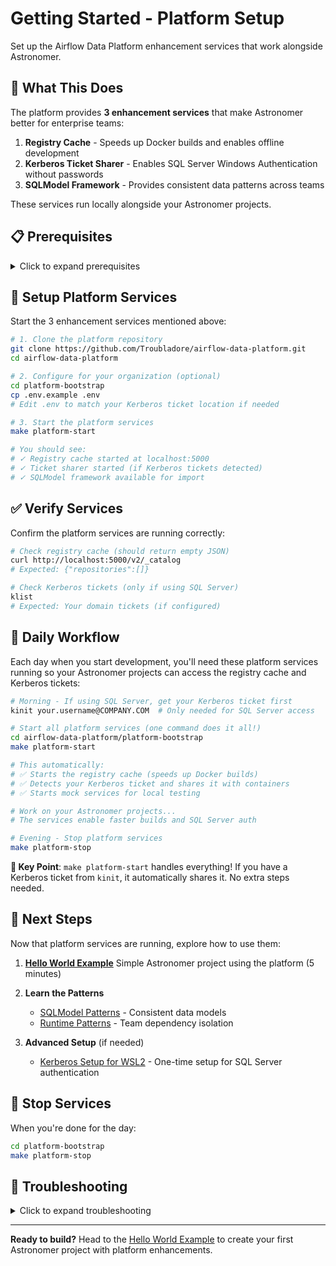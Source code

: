 # Getting Started - Platform Setup

Set up the Airflow Data Platform enhancement services that work alongside Astronomer.

## 🎯 What This Does

The platform provides **3 enhancement services** that make Astronomer better for enterprise teams:

1. **Registry Cache** - Speeds up Docker builds and enables offline development
2. **Kerberos Ticket Sharer** - Enables SQL Server Windows Authentication without passwords
3. **SQLModel Framework** - Provides consistent data patterns across teams

These services run locally alongside your Astronomer projects.

## 📋 Prerequisites

<details>
<summary>Click to expand prerequisites</summary>

### Required Software

```bash
# Check what you have
docker --version     # Docker Desktop or Engine
python3 --version    # Python 3.8+
```

### If Missing

**Docker**: Download [Docker Desktop](https://docker.com/products/docker-desktop)
**Python**: Use your system package manager or [python.org](https://python.org)

</details>

## 🚀 Setup Platform Services

Start the 3 enhancement services mentioned above:

```bash
# 1. Clone the platform repository
git clone https://github.com/Troubladore/airflow-data-platform.git
cd airflow-data-platform

# 2. Configure for your organization (optional)
cd platform-bootstrap
cp .env.example .env
# Edit .env to match your Kerberos ticket location if needed

# 3. Start the platform services
make platform-start

# You should see:
# ✓ Registry cache started at localhost:5000
# ✓ Ticket sharer started (if Kerberos tickets detected)
# ✓ SQLModel framework available for import
```

## ✅ Verify Services

Confirm the platform services are running correctly:

```bash
# Check registry cache (should return empty JSON)
curl http://localhost:5000/v2/_catalog
# Expected: {"repositories":[]}

# Check Kerberos tickets (only if using SQL Server)
klist
# Expected: Your domain tickets (if configured)
```

## 🔧 Daily Workflow

Each day when you start development, you'll need these platform services running so your Astronomer projects can access the registry cache and Kerberos tickets:

```bash
# Morning - If using SQL Server, get your Kerberos ticket first
kinit your.username@COMPANY.COM  # Only needed for SQL Server access

# Start all platform services (one command does it all!)
cd airflow-data-platform/platform-bootstrap
make platform-start

# This automatically:
# ✅ Starts the registry cache (speeds up Docker builds)
# ✅ Detects your Kerberos ticket and shares it with containers
# ✅ Starts mock services for local testing

# Work on your Astronomer projects...
# The services enable faster builds and SQL Server auth

# Evening - Stop platform services
make platform-stop
```

**🎯 Key Point**: `make platform-start` handles everything! If you have a Kerberos ticket from `kinit`, it automatically shares it. No extra steps needed.

## 🎯 Next Steps

Now that platform services are running, explore how to use them:

1. **[Hello World Example](https://github.com/Troubladore/airflow-data-platform-examples/tree/main/hello-world/README.md)**
   Simple Astronomer project using the platform (5 minutes)

2. **Learn the Patterns**
   - [SQLModel Patterns](patterns/sqlmodel-patterns.md) - Consistent data models
   - [Runtime Patterns](patterns/runtime-patterns.md) - Team dependency isolation

3. **Advanced Setup** (if needed)
   - [Kerberos Setup for WSL2](kerberos-setup-wsl2.md) - One-time setup for SQL Server authentication

## 🛑 Stop Services

When you're done for the day:

```bash
cd platform-bootstrap
make platform-stop
```

## 🚨 Troubleshooting

<details>
<summary>Click to expand troubleshooting</summary>

### Registry cache not responding
```bash
docker ps | grep registry
# Should show the registry container running
# If not, check Docker is running
```

### Kerberos tickets not working
- Ensure you have valid tickets: `kinit YOUR_USERNAME@DOMAIN.COM`
- Check tickets are in the right location: `ls ~/.krb5_cache/`
- See [Kerberos Setup Guide](kerberos-setup-wsl2.md) for detailed setup

### Services won't start
- Check Docker is running: `docker info`
- Check port conflicts: `lsof -i :5000`
- Review logs: `docker-compose logs`

</details>

---

**Ready to build?** Head to the [Hello World Example](https://github.com/Troubladore/airflow-data-platform-examples/tree/main/hello-world/README.md) to create your first Astronomer project with platform enhancements.
